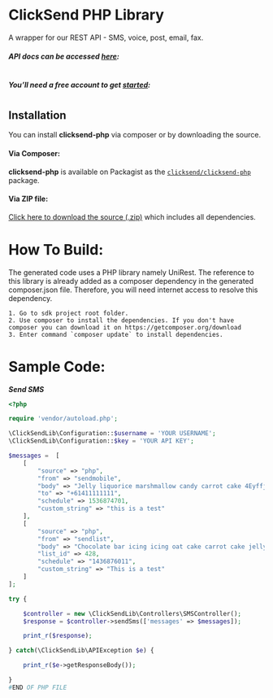 # ClickSend PHP Library
A wrapper for our REST API - SMS, voice, post, email, fax.

##### API docs can be accessed [here](https://developers.clicksend.com/docs/):

#

##### You’ll need a free account to get [started](https://dashboard.clicksend.com/#/signup/step1/): 

#

## Installation

You can install **clicksend-php** via composer or by downloading the source.

#### Via Composer:

**clicksend-php** is available on Packagist as the
[`clicksend/clicksend-php`](http://packagist.org/packages/clicksend/clicksend-php) package.

#### Via ZIP file:

[Click here to download the source
(.zip)](https://github.com/ClickSend/clicksend-php/archive/master.zip) which includes all
dependencies.


How To Build: 
=============
The generated code uses a PHP library namely UniRest. The reference to this
library is already added as a composer dependency in the generated composer.json
file. Therefore, you will need internet access to resolve this dependency.

	1. Go to sdk project root folder.
	2. Use composer to install the dependencies. If you don't have composer you can download it on https://getcomposer.org/download
	3. Enter command `composer update` to install dependencies.

Sample Code:
=============

***Send SMS***

```php
<?php

require 'vendor/autoload.php';

\ClickSendLib\Configuration::$username = 'YOUR USERNAME';
\ClickSendLib\Configuration::$key = 'YOUR API KEY';

$messages =  [
    [
        "source" => "php",
        "from" => "sendmobile",
        "body" => "Jelly liquorice marshmallow candy carrot cake 4Eyffjs1vL.",
        "to" => "+61411111111",
        "schedule" => 1536874701,
        "custom_string" => "this is a test"
    ],
    [
        "source" => "php",
        "from" => "sendlist",
        "body" => "Chocolate bar icing icing oat cake carrot cake jelly cotton MWEvciEPIr.",
        "list_id" => 428,
        "schedule" => "1436876011",
        "custom_string" => "This is a test"
    ]
];

try {

    $controller = new \ClickSendLib\Controllers\SMSController();
    $response = $controller->sendSms(['messages' => $messages]);

    print_r($response);

} catch(\ClickSendLib\APIException $e) {

    print_r($e->getResponseBody());

}
#END OF PHP FILE
```


